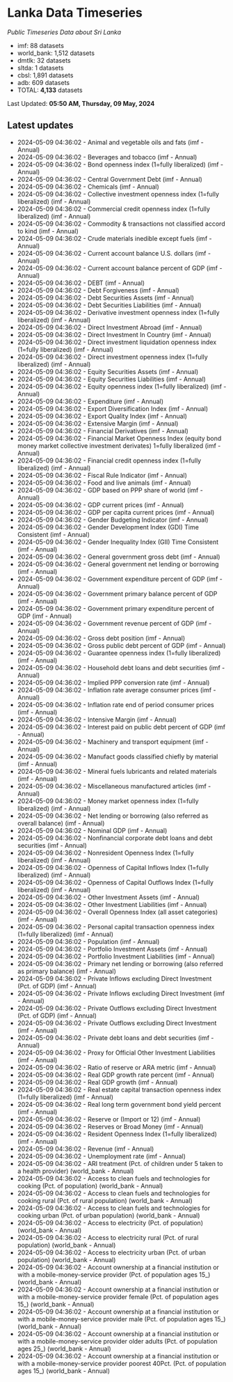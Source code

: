 # Lanka Data Timeseries
*Public Timeseries Data about Sri Lanka*

* imf: 88 datasets
* world_bank: 1,512 datasets
* dmtlk: 32 datasets
* sltda: 1 datasets
* cbsl: 1,891 datasets
* adb: 609 datasets
* TOTAL: **4,133** datasets

Last Updated: **05:50 AM, Thursday, 09 May, 2024**

## Latest updates

* 2024-05-09 04:36:02 - Animal and vegetable oils and fats (imf - Annual)
* 2024-05-09 04:36:02 - Beverages and tobacco (imf - Annual)
* 2024-05-09 04:36:02 - Bond openness index (1=fully liberalized) (imf - Annual)
* 2024-05-09 04:36:02 - Central Government Debt (imf - Annual)
* 2024-05-09 04:36:02 - Chemicals (imf - Annual)
* 2024-05-09 04:36:02 - Collective investment openness index (1=fully liberalized) (imf - Annual)
* 2024-05-09 04:36:02 - Commercial credit openness index (1=fully liberalized) (imf - Annual)
* 2024-05-09 04:36:02 - Commodity & transactions not classified accord to kind (imf - Annual)
* 2024-05-09 04:36:02 - Crude materials inedible except fuels (imf - Annual)
* 2024-05-09 04:36:02 - Current account balance U.S. dollars (imf - Annual)
* 2024-05-09 04:36:02 - Current account balance percent of GDP (imf - Annual)
* 2024-05-09 04:36:02 - DEBT (imf - Annual)
* 2024-05-09 04:36:02 - Debt Forgiveness (imf - Annual)
* 2024-05-09 04:36:02 - Debt Securities Assets (imf - Annual)
* 2024-05-09 04:36:02 - Debt Securities Liabilities (imf - Annual)
* 2024-05-09 04:36:02 - Derivative investment openness index (1=fully liberalized) (imf - Annual)
* 2024-05-09 04:36:02 - Direct Investment Abroad (imf - Annual)
* 2024-05-09 04:36:02 - Direct Investment In Country (imf - Annual)
* 2024-05-09 04:36:02 - Direct investment liquidation openness index (1=fully liberalized) (imf - Annual)
* 2024-05-09 04:36:02 - Direct investment openness index (1=fully liberalized) (imf - Annual)
* 2024-05-09 04:36:02 - Equity Securities Assets (imf - Annual)
* 2024-05-09 04:36:02 - Equity Securities Liabilities (imf - Annual)
* 2024-05-09 04:36:02 - Equity openness index (1=fully liberalized) (imf - Annual)
* 2024-05-09 04:36:02 - Expenditure (imf - Annual)
* 2024-05-09 04:36:02 - Export Diversification Index (imf - Annual)
* 2024-05-09 04:36:02 - Export Quality Index (imf - Annual)
* 2024-05-09 04:36:02 - Extensive Margin (imf - Annual)
* 2024-05-09 04:36:02 - Financial Derivatives (imf - Annual)
* 2024-05-09 04:36:02 - Financial Market Openness Index (equity bond money market collective investment derivates) 1=fully liberalized (imf - Annual)
* 2024-05-09 04:36:02 - Financial credit openness index (1=fully liberalized) (imf - Annual)
* 2024-05-09 04:36:02 - Fiscal Rule Indicator (imf - Annual)
* 2024-05-09 04:36:02 - Food and live animals (imf - Annual)
* 2024-05-09 04:36:02 - GDP based on PPP share of world (imf - Annual)
* 2024-05-09 04:36:02 - GDP current prices (imf - Annual)
* 2024-05-09 04:36:02 - GDP per capita current prices (imf - Annual)
* 2024-05-09 04:36:02 - Gender Budgeting Indicator (imf - Annual)
* 2024-05-09 04:36:02 - Gender Development Index (GDI) Time Consistent (imf - Annual)
* 2024-05-09 04:36:02 - Gender Inequality Index (GII) Time Consistent (imf - Annual)
* 2024-05-09 04:36:02 - General government gross debt (imf - Annual)
* 2024-05-09 04:36:02 - General government net lending or borrowing (imf - Annual)
* 2024-05-09 04:36:02 - Government expenditure percent of GDP (imf - Annual)
* 2024-05-09 04:36:02 - Government primary balance percent of GDP (imf - Annual)
* 2024-05-09 04:36:02 - Government primary expenditure percent of GDP (imf - Annual)
* 2024-05-09 04:36:02 - Government revenue percent of GDP (imf - Annual)
* 2024-05-09 04:36:02 - Gross debt position (imf - Annual)
* 2024-05-09 04:36:02 - Gross public debt percent of GDP (imf - Annual)
* 2024-05-09 04:36:02 - Guarantee openness index (1=fully liberalized) (imf - Annual)
* 2024-05-09 04:36:02 - Household debt loans and debt securities (imf - Annual)
* 2024-05-09 04:36:02 - Implied PPP conversion rate (imf - Annual)
* 2024-05-09 04:36:02 - Inflation rate average consumer prices (imf - Annual)
* 2024-05-09 04:36:02 - Inflation rate end of period consumer prices (imf - Annual)
* 2024-05-09 04:36:02 - Intensive Margin (imf - Annual)
* 2024-05-09 04:36:02 - Interest paid on public debt percent of GDP (imf - Annual)
* 2024-05-09 04:36:02 - Machinery and transport equipment (imf - Annual)
* 2024-05-09 04:36:02 - Manufact goods classified chiefly by material (imf - Annual)
* 2024-05-09 04:36:02 - Mineral fuels lubricants and related materials (imf - Annual)
* 2024-05-09 04:36:02 - Miscellaneous manufactured articles (imf - Annual)
* 2024-05-09 04:36:02 - Money market openness index (1=fully liberalized) (imf - Annual)
* 2024-05-09 04:36:02 - Net lending or borrowing (also referred as overall balance) (imf - Annual)
* 2024-05-09 04:36:02 - Nominal GDP (imf - Annual)
* 2024-05-09 04:36:02 - Nonfinancial corporate debt loans and debt securities (imf - Annual)
* 2024-05-09 04:36:02 - Nonresident Openness Index (1=fully liberalized) (imf - Annual)
* 2024-05-09 04:36:02 - Openness of Capital Inflows Index (1=fully liberalized) (imf - Annual)
* 2024-05-09 04:36:02 - Openness of Capital Outflows Index (1=fully liberalized) (imf - Annual)
* 2024-05-09 04:36:02 - Other Investment Assets (imf - Annual)
* 2024-05-09 04:36:02 - Other Investment Liabilities (imf - Annual)
* 2024-05-09 04:36:02 - Overall Openness Index (all asset categories) (imf - Annual)
* 2024-05-09 04:36:02 - Personal capital transaction openness index (1=fully liberalized) (imf - Annual)
* 2024-05-09 04:36:02 - Population (imf - Annual)
* 2024-05-09 04:36:02 - Portfolio Investment Assets (imf - Annual)
* 2024-05-09 04:36:02 - Portfolio Investment Liabilities (imf - Annual)
* 2024-05-09 04:36:02 - Primary net lending or borrowing (also referred as primary balance) (imf - Annual)
* 2024-05-09 04:36:02 - Private Inflows excluding Direct Investment (Pct. of GDP) (imf - Annual)
* 2024-05-09 04:36:02 - Private Inflows excluding Direct Investment (imf - Annual)
* 2024-05-09 04:36:02 - Private Outflows excluding Direct Investment (Pct. of GDP) (imf - Annual)
* 2024-05-09 04:36:02 - Private Outflows excluding Direct Investment (imf - Annual)
* 2024-05-09 04:36:02 - Private debt loans and debt securities (imf - Annual)
* 2024-05-09 04:36:02 - Proxy for Official Other Investment Liabilities (imf - Annual)
* 2024-05-09 04:36:02 - Ratio of reserve or ARA metric (imf - Annual)
* 2024-05-09 04:36:02 - Real GDP growth rate percent (imf - Annual)
* 2024-05-09 04:36:02 - Real GDP growth (imf - Annual)
* 2024-05-09 04:36:02 - Real estate capital transaction openness index (1=fully liberalized) (imf - Annual)
* 2024-05-09 04:36:02 - Real long term government bond yield percent (imf - Annual)
* 2024-05-09 04:36:02 - Reserve or (Import or 12) (imf - Annual)
* 2024-05-09 04:36:02 - Reserves or Broad Money (imf - Annual)
* 2024-05-09 04:36:02 - Resident Openness Index (1=fully liberalized) (imf - Annual)
* 2024-05-09 04:36:02 - Revenue (imf - Annual)
* 2024-05-09 04:36:02 - Unemployment rate (imf - Annual)
* 2024-05-09 04:36:02 - ARI treatment (Pct. of children under 5 taken to a health provider) (world_bank - Annual)
* 2024-05-09 04:36:02 - Access to clean fuels and technologies for cooking (Pct. of population) (world_bank - Annual)
* 2024-05-09 04:36:02 - Access to clean fuels and technologies for cooking rural (Pct. of rural population) (world_bank - Annual)
* 2024-05-09 04:36:02 - Access to clean fuels and technologies for cooking urban (Pct. of urban population) (world_bank - Annual)
* 2024-05-09 04:36:02 - Access to electricity (Pct. of population) (world_bank - Annual)
* 2024-05-09 04:36:02 - Access to electricity rural (Pct. of rural population) (world_bank - Annual)
* 2024-05-09 04:36:02 - Access to electricity urban (Pct. of urban population) (world_bank - Annual)
* 2024-05-09 04:36:02 - Account ownership at a financial institution or with a mobile-money-service provider (Pct. of population ages 15_) (world_bank - Annual)
* 2024-05-09 04:36:02 - Account ownership at a financial institution or with a mobile-money-service provider female (Pct. of population ages 15_) (world_bank - Annual)
* 2024-05-09 04:36:02 - Account ownership at a financial institution or with a mobile-money-service provider male (Pct. of population ages 15_) (world_bank - Annual)
* 2024-05-09 04:36:02 - Account ownership at a financial institution or with a mobile-money-service provider older adults (Pct. of population ages 25_) (world_bank - Annual)
* 2024-05-09 04:36:02 - Account ownership at a financial institution or with a mobile-money-service provider poorest 40Pct. (Pct. of population ages 15_) (world_bank - Annual)